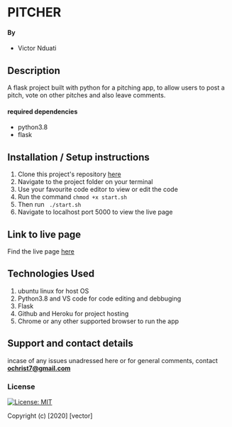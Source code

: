 #  PITCHER
#### By 
+ Victor Nduati

## Description

A flask project built with python for a pitching app, to allow users to post a pitch, vote on other pitches and also leave comments. 


#### required dependencies
* python3.8
* flask

## Installation / Setup instructions
1. Clone this project's repository [here](https://github.com/Vector254/pitcher.git)
2. Navigate to the project folder on your terminal
3. Use your favourite code editor to view or edit the code
3. Run the command ``chmod +x start.sh``
4. Then run `` ./start.sh``
5. Navigate to localhost port 5000 to view the live page



## Link to live page

Find the live page [here](https://vector-pitcher-app.herokuapp.com/)

## Technologies Used
 1. ubuntu linux for host OS
 2. Python3.8 and VS code for code editing and debbuging
 3. Flask
 4. Github and Heroku for project hosting
 5. Chrome or any other supported browser to run the app

## Support and contact details
incase of any issues unadressed here or for general comments, contact **ochrist7@gmail.com**

### License
[![License: MIT](https://img.shields.io/badge/License-MIT-yellow.svg)](https://opensource.org/licenses/MIT)

Copyright (c) [2020] [vector]